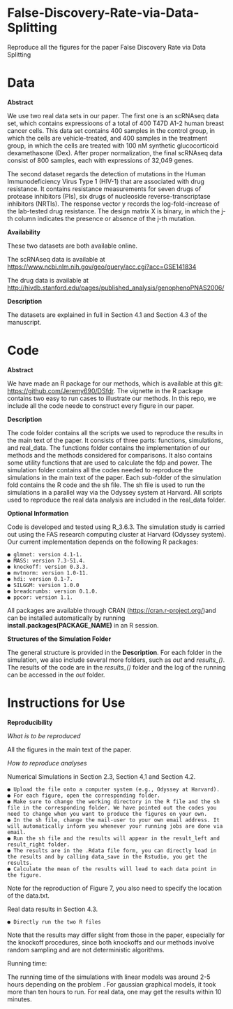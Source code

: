 # False-Discovery-Rate-via-Data-Splitting
Reproduce all the figures for the paper False Discovery Rate via Data Splitting

# Data

**Abstract**

We use two real data sets in our paper. The first one is an scRNAseq data set, which contains expressioons of a total of 400 T47D A1-2 human breast cancer cells. This data set contains 400 samples in the control group, in which the cells are vehicle-treated, and 400 samples in the treatment group, in which the cells are treated with 100 nM synthetic glucocorticoid dexamethasone (Dex). After proper normalization, the final scRNAseq data consist of 800 samples, each with  expressions of 32,049 genes.

The second dataset regards the detection of mutations in the Human Immunodeficiency Virus Type 1 (HIV-1) that are associated with drug resistance. It contains resistance measurements  for seven drugs of protease inhibitors (PIs), six drugs of nucleoside reverse-transcriptase inhibitors (NRTIs). The response vector y records the log-fold-increase of the lab-tested drug resistance. The design matrix X is binary, in which the j-th column indicates the presence or absence of the j-th mutation.

**Availability**

These two datasets are both available online.

The scRNAseq data is available at
https://www.ncbi.nlm.nih.gov/geo/query/acc.cgi?acc=GSE141834

The drug data is available at 
http://hivdb.stanford.edu/pages/published_analysis/genophenoPNAS2006/

**Description**

The datasets are explained in full in Section 4.1 and Section 4.3 of the manuscript.

# Code

**Abstract**

We have made an R package for our methods, which is available at this git: https://github.com/Jeremy690/DSfdr. The vignette in the R package contains two easy to run cases to illustrate our methods. In this repo, we include all the code neede to construct every figure in our paper. 

**Description**

The code folder contains all the scripts we used to reproduce the results in the main text of the paper. It consists of three parts: functions, simulations, and real_data. The functions folder contains the implementation of our methods and the methods considered for comparisons. It also contains some utility functions that are used to calculate the fdp and power. The simulation folder contains all the codes needed to reproduce the simulations in the main text of the paper. Each sub-folder of the simulation fold contains the R code and the sh file. The sh file is used to run the simulations in a parallel way via the Odyssey system at Harvard. All scripts used to reproduce the real data analysis are included in the real_data folder.

**Optional Information**

Code is developed and tested using R_3.6.3. The simulation study is carried out using the FAS research computing cluster at Harvard (Odyssey system). Our current implementation depends on the following R packages:

```
● glmnet: version 4.1-1.
● MASS: version 7.3-51.4.
● knockoff: version 0.3.3.
● mvtnorm: version 1.0-11.
● hdi: version 0.1-7.
● SILGGM: version 1.0.0
● breadcrumbs: version 0.1.0.
● ppcor: version 1.1.
```

All packages are available through CRAN (https://cran.r-project.org/)and can be installed automatically by running **install.packages(PACKAGE_NAME)** in an R session.

**Structures of the Simulation Folder**

The general structure is provided in the **Description**. For each folder in the simulation, we also include several more folders, such as *out* and *results_()*. The results of the code are in the *results_()* folder and the log of the running can be accessed in the *out* folder.

# Instructions for Use

**Reproducibility**

*What is to be reproduced*

All the figures in the main text of the paper.

*How to reproduce analyses*

Numerical Simulations in Section 2.3, Section 4,1 and Section 4.2.

```
● Upload the file onto a computer system (e.g., Odyssey at Harvard).
● For each figure, open the corresponding folder.
● Make sure to change the working directory in the R file and the sh file in the corresponding folder. We have pointed out the codes you need to change when you want to produce the figures on your own.
● In the sh file, change the mail-user to your own email address. It will automatically inform you whenever your running jobs are done via email.
● Run the sh file and the results will appear in the result_left and result_right folder. 
● The results are in the .Rdata file form, you can directly load in the results and by calling data_save in the Rstudio, you get the results.
● Calculate the mean of the results will lead to each data point in the figure.
```

Note for the reproduction of Figure 7, you also need to specify the location of the data.txt. 

Real data results in Section 4.3.

```
● Directly run the two R files
```

Note that the results may differ slight from those in the paper, especially for the knockoff procedures, since both knockoffs and our methods involve random sampling and are not deterministic algorithms.

Running time:

The running time of the simulations with linear models was around 2-5 hours depending on the problem . For gaussian graphical models, it took more than ten hours to run. For real data, one may get the results within 10 minutes.

